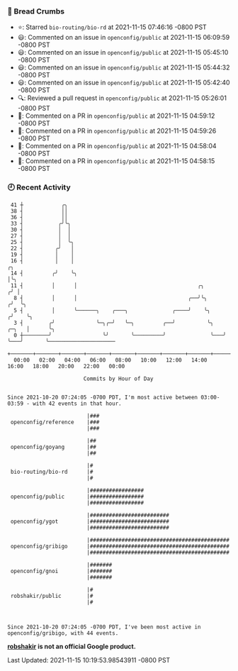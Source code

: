 ### 🍞 Bread Crumbs

 * ⭐️: Starred `bio-routing/bio-rd` at 2021-11-15 07:46:16 -0800 PST
 * 😃: Commented on an issue in `openconfig/public` at 2021-11-15 06:09:59 -0800 PST
 * 😃: Commented on an issue in `openconfig/public` at 2021-11-15 05:45:10 -0800 PST
 * 😃: Commented on an issue in `openconfig/public` at 2021-11-15 05:44:32 -0800 PST
 * 😃: Commented on an issue in `openconfig/public` at 2021-11-15 05:42:40 -0800 PST
 * 🔍: Reviewed a pull request in  `openconfig/public` at 2021-11-15 05:26:01 -0800 PST
 * 💬: Commented on a PR in  `openconfig/public` at 2021-11-15 04:59:12 -0800 PST
 * 💬: Commented on a PR in  `openconfig/public` at 2021-11-15 04:59:26 -0800 PST
 * 💬: Commented on a PR in  `openconfig/public` at 2021-11-15 04:58:04 -0800 PST
 * 💬: Commented on a PR in  `openconfig/public` at 2021-11-15 04:58:15 -0800 PST

### 🕘 Recent Activity
```
 41 ┼            ╭╮
 38 ┤            ││
 36 ┤            ││
 33 ┤           ╭╯╰╮
 30 ┤           │  │
 27 ┤           │  │
 25 ┤           │  ╰╮
 22 ┤          ╭╯   │
 19 ┤          │    │
 16 ┤          │    │                                                        ╭╮
 14 ┤         ╭╯    ╰╮                                                       │╰╮
 11 ┤         │      │                                      ╭╮              ╭╯ │
  8 ┤         │      │                                   ╭──╯╰╮            ╭╯  ╰╮
  5 ┤         │      ╰──────╮    ╭───╮              ╭────╯    ╰╮          ╭╯    ╰╮
  3 ┤        ╭╯             ╰─╮╭─╯   ╰─╮         ╭──╯          ╰╮   ╭─╮   │      ╰╮
  0 ┼────────╯                ╰╯       ╰─────────╯              ╰───╯ ╰───╯       ╰─────────────────────
    +───────+───────+───────+───────+───────+───────+───────+───────+───────+───────+───────+───────+────
  00:00   02:00   04:00   06:00   08:00   10:00   12:00   14:00   16:00   18:00   20:00   22:00   00:00   

						Commits by Hour of Day


Since 2021-10-20 07:24:05 -0700 PDT, I'm most active between 03:00-03:59 - with 42 events in that hour.

```



```
                         |###
 openconfig/reference    |###
                         |###

                         |##
 openconfig/goyang       |##
                         |##

                         |#
 bio-routing/bio-rd      |#
                         |#

                         |#################
 openconfig/public       |#################
                         |#################

                         |#########################
 openconfig/ygot         |#########################
                         |#########################

                         |############################################
 openconfig/gribigo      |############################################
                         |############################################

                         |#######
 openconfig/gnoi         |#######
                         |#######

                         |#
 robshakir/public        |#
                         |#



Since 2021-10-20 07:24:05 -0700 PDT, I've been most active in openconfig/gribigo, with 44 events.

```
**[robshakir](mailto:robjs@google.com) is not an official Google product.**  


Last Updated: 2021-11-15 10:19:53.98543911 -0800 PST
